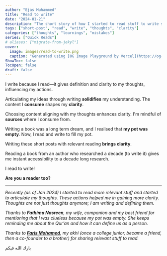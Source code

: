 ```yaml
---
author: "Ejas Muhammed"
title: "Read to write"
date: "2024-01-21"
description: "The short story of how I started to read stuff to write stuff; to gain clarity!"
tags: ["short-post", "read", "write", "thoughts", "clarity"]
categories: ["thoughts", "learnings", "mistakes"]
series: ["Quick Reads"]
# aliases: ["migrate-from-jekyl"]
cover:
  image: images/read-to-write.png
  caption: "Generated using [OG Image Playground by Vercel](https://og-playground.vercel.app/)"
ShowToc: false
TocOpen: false
draft: false
---
```


I write because I read—it gives definition and clarity to my thoughts, influencing my actions.

Articulating my ideas through writing **solidifies** my understanding. The content I **consume** shapes my **clarity**.

Choosing content aligning with my thoughts enhances clarity. I'm mindful of **sources** where I consume from.

Writing a book was a long term dream, and I realised that **my pot was empty**. Now, I read and write to fill my pot.

Writing these short posts with relevant reading **brings clarity**.

Reading a book from an author who researched a decade (to write it) gives me instant accessibility to a decade long research.

I read to write!

**Are you a reader too?**

----------

_Recently (as of Jan 2024) I started to read more relevant stuff and started to articulate my thoughts. These actions helped me in gaining more clarity. Thoughts are not just thoughts anymore; I am writing and defining them._

_Thanks to **Fathima Nasreen**, my wife, companion and my best friend for mentioning that I was clueless because my pot was empty. She keeps reminding me about the Qur’an and how it can define us as a person._

_Thanks to [**Faris Mohamed**](https://farismohamed.me), my akhi (once a college junior, became a friend, then a co-founder to a brother) for sharing relevant stuff to read._

بارك الله فيكم